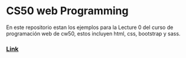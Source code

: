 # CS50 web Programming

En este repositorio estan los ejemplos para la Lecture 0 del curso de programación web de cw50, estos incluyen html, css, bootstrap y sass.

### [Link](https://youtu.be/zFZrkCIc2Oc?si=zLh0nbgBZExj67aT)



